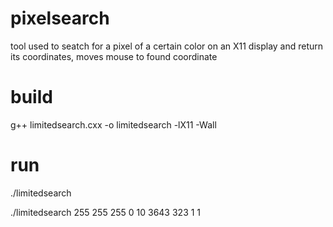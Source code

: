 # pixelsearch
tool used to seatch for a pixel of a certain color on an X11 display and return its coordinates,
moves mouse to found coordinate

# build
g++ limitedsearch.cxx -o limitedsearch -lX11 -Wall

# run
./limitedsearch <SRed> <SGreen> <SBlue> <ColorDelta> <CDelta> <SX> <SY> <EX> <EY>

./limitedsearch 255 255 255 0 10 3643 323 1 1

